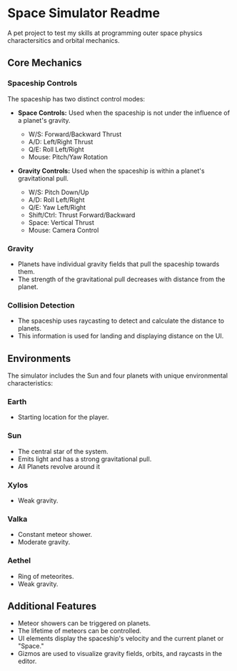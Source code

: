 # Space Simulator Readme

A pet project to test my skills at programming outer space physics charactersitics and orbital mechanics.

## Core Mechanics

### Spaceship Controls

The spaceship has two distinct control modes:

*   **Space Controls:** Used when the spaceship is not under the influence of a planet's gravity.
    *   W/S: Forward/Backward Thrust
    *   A/D: Left/Right Thrust
    *   Q/E: Roll Left/Right
    *   Mouse: Pitch/Yaw Rotation

*   **Gravity Controls:** Used when the spaceship is within a planet's gravitational pull.
    *   W/S: Pitch Down/Up
    *   A/D: Roll Left/Right
    *   Q/E: Yaw Left/Right
    *   Shift/Ctrl: Thrust Forward/Backward
    *   Space: Vertical Thrust
    *   Mouse: Camera Control

### Gravity

*   Planets have individual gravity fields that pull the spaceship towards them.
*   The strength of the gravitational pull decreases with distance from the planet.

### Collision Detection

*   The spaceship uses raycasting to detect and calculate the distance to planets.
*   This information is used for landing and displaying distance on the UI.


## Environments

The simulator includes the Sun and four planets with unique environmental characteristics:

### Earth 
*   Starting location for the player.


### Sun

*   The central star of the system.
*   Emits light and has a strong gravitational pull.
*   All Planets revolve around it

### Xylos

*   Weak gravity.

### Valka

*   Constant meteor shower.
*   Moderate gravity.

### Aethel

*   Ring of meteorites.
*   Weak gravity.

## Additional Features

*   Meteor showers can be triggered on planets.
*   The lifetime of meteors can be controlled.
*   UI elements display the spaceship's velocity and the current planet or "Space."
*   Gizmos are used to visualize gravity fields, orbits, and raycasts in the editor.
